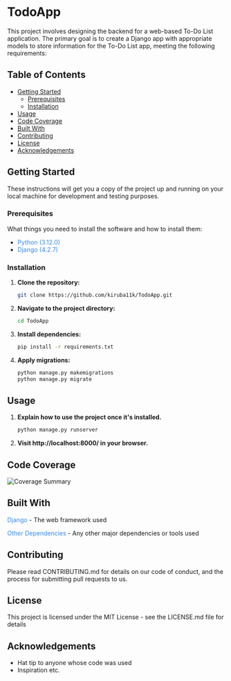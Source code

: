 # TodoApp

This project involves designing the backend for a web-based To-Do List application. The primary goal is to create a Django app with appropriate models to store information for the To-Do List app, meeting the following requirements:

## Table of Contents

- [Getting Started](#getting-started)
  - [Prerequisites](#prerequisites)
  - [Installation](#installation)
- [Usage](#usage)
- [Code Coverage](#code-coverage)
- [Built With](#built-with)
- [Contributing](#contributing)
- [License](#license)
- [Acknowledgements](#acknowledgements)

## Getting Started

These instructions will get you a copy of the project up and running on your local machine for development and testing purposes.

### Prerequisites

What things you need to install the software and how to install them:

- <span style="color:#348ceb">Python (3.12.0)</span>
- <span style="color:#348ceb">Django (4.2.7)</span>

### Installation

1. **Clone the repository:**

   ```bash
   git clone https://github.com/kiruba11k/TodoApp.git

2. **Navigate to the project directory:**

   ```bash
   cd TodoApp

3. **Install dependencies:**

   ```bash
   pip install -r requirements.txt

4. **Apply migrations:**

   ```bash
   python manage.py makemigrations
   python manage.py migrate

## Usage

1. **Explain how to use the project once it's installed.**

   ```bash
   python manage.py runserver

2. **Visit http://localhost:8000/ in your browser.**

## Code Coverage

![Coverage Summary](screenshots/coverage_summary.png)

## Built With
<span style="color:#348ceb">Django </span>- The web framework used

<span style="color:#348ceb">Other Dependencies </span>- Any other major dependencies or tools used

## Contributing
Please read CONTRIBUTING.md for details on our code of conduct, and the process for submitting pull requests to us.

## License
This project is licensed under the MIT License - see the LICENSE.md file for details

## Acknowledgements
- Hat tip to anyone whose code was used
- Inspiration
etc.











